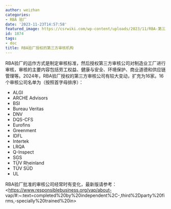 ```yaml
---
author: weizhan
categories:
- RBA 验厂
date: '2023-11-23T14:57:58'
featured_image: https://csrwiki.com/wp-content/uploads/2023/11/RBA-第三方认证机构.png
id: 1874
tags:
- doc
title: RBA验厂授权的第三方审核机构
---
```


RBA验厂的运作方式是制定审核标准，然后授权第三方审核公司对制造业工厂进行审核，审核的主要内容包括劳工权益、健康与安全、环境保护、商业道德和供应链管理等。2024年，RBA验厂授权的第三方审核公司有较大变动，扩充为16家。16个审核公司名单为（按照首字母排序）：

  * ALGI
  * ARCHE Advisors
  * BSI
  * Bureau Veritas
  * DNV
  * DQS-CFS
  * Eurofins
  * Greenment
  * IDFL 
  * Intertek
  * LRQA
  * Q-Inspect
  * SGS
  * TÜV Rheinland
  * TÜV SÜD
  * UL

RBA验厂批准的审核公司经常时有变化，最新版请参考：<https://www.responsiblebusiness.org/vap/about-
vap/#:~:text=completed%20by%20independent%2C-,third%2Dparty%20firms,-specially%20trained%20in>

